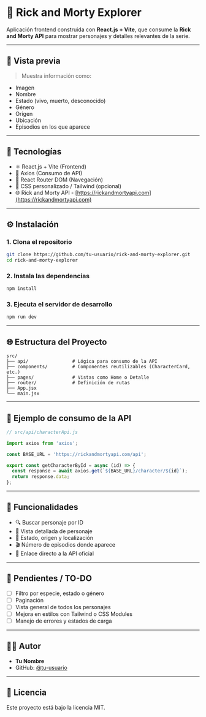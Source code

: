 # 🧬 Rick and Morty Explorer

Aplicación frontend construida con **React.js + Vite**, que consume la **Rick and Morty API** para mostrar personajes y detalles relevantes de la serie.

---

## 📸 Vista previa

> Muestra información como:
- Imagen
- Nombre
- Estado (vivo, muerto, desconocido)
- Género
- Origen
- Ubicación
- Episodios en los que aparece

---

## 🚀 Tecnologías

- ⚛️ React.js + Vite (Frontend)
- 🔗 Axios (Consumo de API)
- 🧭 React Router DOM (Navegación)
- 💅 CSS personalizado / Tailwind (opcional)
- 🌐 Rick and Morty API - [https://rickandmortyapi.com](https://rickandmortyapi.com)

---

## ⚙️ Instalación

### 1. Clona el repositorio

```bash
git clone https://github.com/tu-usuario/rick-and-morty-explorer.git
cd rick-and-morty-explorer
````

### 2. Instala las dependencias

```bash
npm install
```

### 3. Ejecuta el servidor de desarrollo

```bash
npm run dev
```

---

## 🌐 Estructura del Proyecto

```
src/
├── api/                # Lógica para consumo de la API
├── components/         # Componentes reutilizables (CharacterCard, etc.)
├── pages/              # Vistas como Home o Detalle
├── router/             # Definición de rutas
├── App.jsx
└── main.jsx
```

---

## 🔁 Ejemplo de consumo de la API

```js
// src/api/characterApi.js

import axios from 'axios';

const BASE_URL = 'https://rickandmortyapi.com/api';

export const getCharacterById = async (id) => {
  const response = await axios.get(`${BASE_URL}/character/${id}`);
  return response.data;
};
```

---

## 🧪 Funcionalidades

* 🔍 Buscar personaje por ID
* 📄 Vista detallada de personaje
* 🧠 Estado, origen y localización
* 🎬 Número de episodios donde aparece
* 🔗 Enlace directo a la API oficial

---

## 📌 Pendientes / TO-DO

* [ ] Filtro por especie, estado o género
* [ ] Paginación
* [ ] Vista general de todos los personajes
* [ ] Mejora en estilos con Tailwind o CSS Modules
* [ ] Manejo de errores y estados de carga

---

## 👨‍💻 Autor

* **Tu Nombre**
* GitHub: [@tu-usuario](https://github.com/tu-usuario)

---

## 📄 Licencia

Este proyecto está bajo la licencia MIT.
